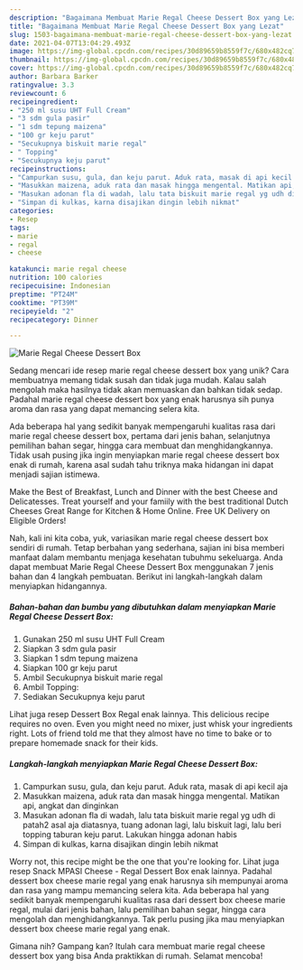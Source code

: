 ```yaml
---
description: "Bagaimana Membuat Marie Regal Cheese Dessert Box yang Lezat"
title: "Bagaimana Membuat Marie Regal Cheese Dessert Box yang Lezat"
slug: 1503-bagaimana-membuat-marie-regal-cheese-dessert-box-yang-lezat
date: 2021-04-07T13:04:29.493Z
image: https://img-global.cpcdn.com/recipes/30d89659b8559f7c/680x482cq70/marie-regal-cheese-dessert-box-foto-resep-utama.jpg
thumbnail: https://img-global.cpcdn.com/recipes/30d89659b8559f7c/680x482cq70/marie-regal-cheese-dessert-box-foto-resep-utama.jpg
cover: https://img-global.cpcdn.com/recipes/30d89659b8559f7c/680x482cq70/marie-regal-cheese-dessert-box-foto-resep-utama.jpg
author: Barbara Barker
ratingvalue: 3.3
reviewcount: 6
recipeingredient:
- "250 ml susu UHT Full Cream"
- "3 sdm gula pasir"
- "1 sdm tepung maizena"
- "100 gr keju parut"
- "Secukupnya biskuit marie regal"
- " Topping"
- "Secukupnya keju parut"
recipeinstructions:
- "Campurkan susu, gula, dan keju parut. Aduk rata, masak di api kecil aja"
- "Masukkan maizena, aduk rata dan masak hingga mengental. Matikan api, angkat dan dinginkan"
- "Masukan adonan fla di wadah, lalu tata biskuit marie regal yg udh di patah2 asal aja diatasnya, tuang adonan lagi, lalu biskuit lagi, lalu beri topping taburan keju parut. Lakukan hingga adonan habis"
- "Simpan di kulkas, karna disajikan dingin lebih nikmat"
categories:
- Resep
tags:
- marie
- regal
- cheese

katakunci: marie regal cheese 
nutrition: 100 calories
recipecuisine: Indonesian
preptime: "PT24M"
cooktime: "PT39M"
recipeyield: "2"
recipecategory: Dinner

---
```



![Marie Regal Cheese Dessert Box](https://img-global.cpcdn.com/recipes/30d89659b8559f7c/680x482cq70/marie-regal-cheese-dessert-box-foto-resep-utama.jpg)

Sedang mencari ide resep marie regal cheese dessert box yang unik? Cara membuatnya memang tidak susah dan tidak juga mudah. Kalau salah mengolah maka hasilnya tidak akan memuaskan dan bahkan tidak sedap. Padahal marie regal cheese dessert box yang enak harusnya sih punya aroma dan rasa yang dapat memancing selera kita.

Ada beberapa hal yang sedikit banyak mempengaruhi kualitas rasa dari marie regal cheese dessert box, pertama dari jenis bahan, selanjutnya pemilihan bahan segar, hingga cara membuat dan menghidangkannya. Tidak usah pusing jika ingin menyiapkan marie regal cheese dessert box enak di rumah, karena asal sudah tahu triknya maka hidangan ini dapat menjadi sajian istimewa.

Make the Best of Breakfast, Lunch and Dinner with the best Cheese and Delicatesses. Treat yourself and your famiily with the best traditional Dutch Cheeses Great Range for Kitchen &amp; Home Online. Free UK Delivery on Eligible Orders!


Nah, kali ini kita coba, yuk, variasikan marie regal cheese dessert box sendiri di rumah. Tetap berbahan yang sederhana, sajian ini bisa memberi manfaat dalam membantu menjaga kesehatan tubuhmu sekeluarga. Anda dapat membuat Marie Regal Cheese Dessert Box menggunakan 7 jenis bahan dan 4 langkah pembuatan. Berikut ini langkah-langkah dalam menyiapkan hidangannya.

<!--inarticleads1-->

##### Bahan-bahan dan bumbu yang dibutuhkan dalam menyiapkan Marie Regal Cheese Dessert Box:

1. Gunakan 250 ml susu UHT Full Cream
1. Siapkan 3 sdm gula pasir
1. Siapkan 1 sdm tepung maizena
1. Siapkan 100 gr keju parut
1. Ambil Secukupnya biskuit marie regal
1. Ambil  Topping:
1. Sediakan Secukupnya keju parut


Lihat juga resep Dessert Box Regal enak lainnya. This delicious recipe requires no oven. Even you might need no mixer, just whisk your ingredients right. Lots of friend told me that they almost have no time to bake or to prepare homemade snack for their kids. 

<!--inarticleads2-->

##### Langkah-langkah menyiapkan Marie Regal Cheese Dessert Box:

1. Campurkan susu, gula, dan keju parut. Aduk rata, masak di api kecil aja
1. Masukkan maizena, aduk rata dan masak hingga mengental. Matikan api, angkat dan dinginkan
1. Masukan adonan fla di wadah, lalu tata biskuit marie regal yg udh di patah2 asal aja diatasnya, tuang adonan lagi, lalu biskuit lagi, lalu beri topping taburan keju parut. Lakukan hingga adonan habis
1. Simpan di kulkas, karna disajikan dingin lebih nikmat


Worry not, this recipe might be the one that you&#39;re looking for. Lihat juga resep Snack MPASI Cheese - Regal Dessert Box enak lainnya. Padahal dessert box cheese marie regal yang enak harusnya sih mempunyai aroma dan rasa yang mampu memancing selera kita. Ada beberapa hal yang sedikit banyak mempengaruhi kualitas rasa dari dessert box cheese marie regal, mulai dari jenis bahan, lalu pemilihan bahan segar, hingga cara mengolah dan menghidangkannya. Tak perlu pusing jika mau menyiapkan dessert box cheese marie regal yang enak. 

Gimana nih? Gampang kan? Itulah cara membuat marie regal cheese dessert box yang bisa Anda praktikkan di rumah. Selamat mencoba!
